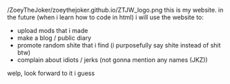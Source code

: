 /ZoeyTheJoker/zoeythejoker.github.io/ZTJW_logo.png
this is my website. in the future (when i learn how to code in html) i will use the website to:

- upload mods that i made
- make a blog / public diary
- promote random shite that i find (i purposefully say shite instead of shit btw)
- complain about idiots / jerks (not gonna mention any names (JKZ))

welp, look forward to it i guess
